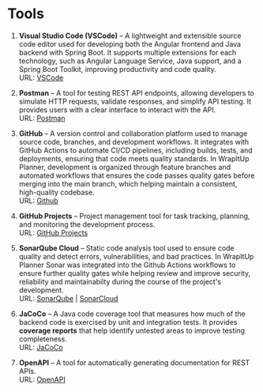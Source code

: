 # Tools

1. **Visual Studio Code (VSCode)** – A lightweight and extensible source code editor used for developing both the Angular frontend and Java backend with Spring Boot. It supports multiple extensions for each technology, such as Angular Language Service, Java support, and a Spring Boot Toolkit, improving productivity and code quality.   
URL: [VSCode](https://code.visualstudio.com)

2. **Postman** – A tool for testing REST API endpoints, allowing developers to simulate HTTP requests, validate responses, and simplify API testing. It provides users with a clear interface to interact with the API.   
URL: [Postman](https://www.postman.com)

3. **GitHub** – A version control and collaboration platform used to manage source code, branches, and development workflows. It integrates with GitHub Actions to automate CI/CD pipelines, including builds, tests, and deployments, ensuring that code meets quality standards. In WrapItUp Planner, development is organized through feature branches and automated workflows that ensures the code passes quality gates before merging into the main branch, which helping maintain a consistent, high-quality codebase.   
URL: [Github](https://github.com)

4. **GitHub Projects** – Project management tool for task tracking, planning, and monitoring the development process.   
URL: [GitHub Projects](https://github.com/features/project-management)

5. **SonarQube Cloud** – Static code analysis tool used to ensure code quality and detect errors, vulnerabilities, and bad practices. In WrapItUp Planner Sonar was integrated into the Github Actions workflows to ensure further quality gates while helping review and improve security, reliability and maintainabilty during the course of the project's development.   
URL: [SonarQube](https://www.sonarqube.org) | [SonarCloud](https://sonarcloud.io)

6. **JaCoCo** – A Java code coverage tool that measures how much of the backend code is exercised by unit and integration tests. It provides **coverage reports** that help identify untested areas to improve testing completeness.   
URL: [JaCoCo](https://www.jacoco.org)

7. **OpenAPI** – A tool for automatically generating documentation for REST APIs.  
URL: [OpenAPI](https://openapi-generator.tech)
